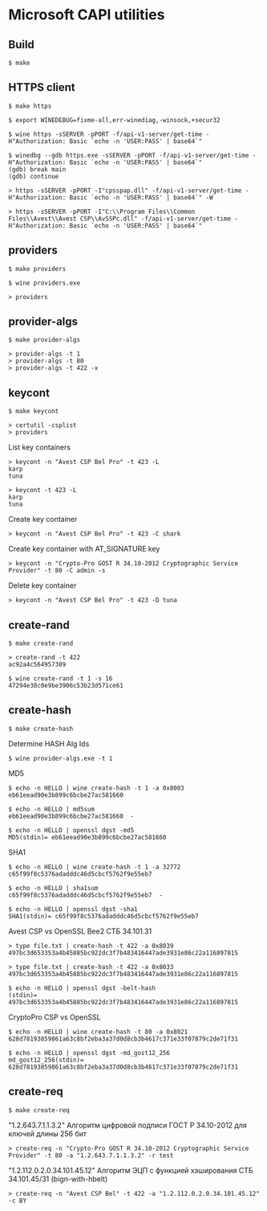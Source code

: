 # Microsoft CAPI utilities

## Build

```
$ make
```

## HTTPS client

```
$ make https
```

```
$ export WINEDEBUG=fixme-all,err-winediag,-winsock,+secur32
```

```
$ wine https -sSERVER -pPORT -f/api-v1-server/get-time -H"Authorization: Basic `echo -n 'USER:PASS' | base64`"
```

```
$ winedbg --gdb https.exe -sSERVER -pPORT -f/api-v1-server/get-time -H"Authorization: Basic `echo -n 'USER:PASS' | base64`"
(gdb) break main
(gdb) continue
```

```
> https -sSERVER -pPORT -I"cpsspap.dll" -f/api-v1-server/get-time -H"Authorization: Basic `echo -n 'USER:PASS' | base64`" -W
```

```
> https -sSERVER -pPORT -I"C:\\Program Files\\Common Files\\Avest\\Avest CSP\\AvSSPc.dll" -f/api-v1-server/get-time -H"Authorization: Basic `echo -n 'USER:PASS' | base64`"
```

## providers

```
$ make providers
```

```
$ wine providers.exe
```

```
> providers
```

## provider-algs

```
$ make provider-algs
```

```
> provider-algs -t 1
> provider-algs -t 80
> provider-algs -t 422 -x
```

## keycont

```
$ make keycont
```

```
> certutil -csplist
> providers
```

List key containers

```
> keycont -n "Avest CSP Bel Pro" -t 423 -L
karp
tuna
```

```
> keycont -t 423 -L
karp
tuna
```

Create key container

```
> keycont -n "Avest CSP Bel Pro" -t 423 -C shark
```

Create key container with AT_SIGNATURE key

```
> keycont -n "Crypto-Pro GOST R 34.10-2012 Cryptographic Service Provider" -t 80 -C admin -s
```

Delete key container

```
> keycont -n "Avest CSP Bel Pro" -t 423 -D tuna
```

## create-rand

```
$ make create-rand
```

```
> create-rand -t 422
ac92a4c564957309
```

```
$ wine create-rand -t 1 -s 16
47294e38c0e9be3906c53b23d571ce61
```

## create-hash

```
$ make create-hash
```

Determine HASH Alg Ids

```
$ wine provider-algs.exe -t 1
```

MD5

```
$ echo -n HELLO | wine create-hash -t 1 -a 0x8003
eb61eead90e3b899c6bcbe27ac581660

$ echo -n HELLO | md5sum
eb61eead90e3b899c6bcbe27ac581660  -

$ echo -n HELLO | openssl dgst -md5
MD5(stdin)= eb61eead90e3b899c6bcbe27ac581660
```

SHA1

```
$ echo -n HELLO | wine create-hash -t 1 -a 32772
c65f99f8c5376adadddc46d5cbcf5762f9e55eb7

$ echo -n HELLO | sha1sum
c65f99f8c5376adadddc46d5cbcf5762f9e55eb7  -

$ echo -n HELLO | openssl dgst -sha1
SHA1(stdin)= c65f99f8c5376adadddc46d5cbcf5762f9e55eb7
```

Avest CSP vs OpenSSL Bee2 СТБ 34.101.31

```
> type file.txt | create-hash -t 422 -a 0x8039
497bc3d653353a4b45885bc922dc3f7b483416447ade3931e86c22a116897815

> type file.txt | create-hash -t 422 -a 0x8033
497bc3d653353a4b45885bc922dc3f7b483416447ade3931e86c22a116897815
```

```
$ echo -n HELLO | openssl dgst -belt-hash
(stdin)= 497bc3d653353a4b45885bc922dc3f7b483416447ade3931e86c22a116897815
```

CryptoPro CSP vs OpenSSL

```
$ echo -n HELLO | wine create-hash -t 80 -a 0x8021
628d78193859861a63c8bf2eba3a37d0d8cb3b4617c371e33f07879c2de71f31
```

```
$ echo -n HELLO | openssl dgst -md_gost12_256
md_gost12_256(stdin)= 628d78193859861a63c8bf2eba3a37d0d8cb3b4617c371e33f07879c2de71f31
```

## create-req

```
$ make create-req
```

"1.2.643.7.1.1.3.2" Алгоритм цифровой подписи ГОСТ Р 34.10-2012 для ключей длины 256 бит

```
> create-req -n "Crypto-Pro GOST R 34.10-2012 Cryptographic Service Provider" -t 80 -a "1.2.643.7.1.1.3.2" -r test
```

"1.2.112.0.2.0.34.101.45.12" Алгоритм ЭЦП с функцией хэширования СТБ 34.101.45/31 (bign-with-hbelt)

```
> create-req -n "Avest CSP Bel" -t 422 -a "1.2.112.0.2.0.34.101.45.12" -c BY
```
